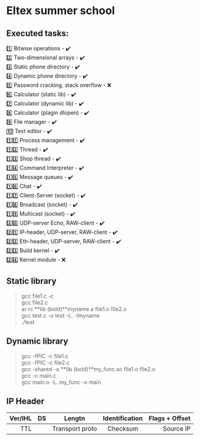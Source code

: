 # Eltex summer school
## Executed tasks:
:one: Bitwise operations - :heavy_check_mark:    
:two: Two-dimensional arrays - :heavy_check_mark:    
:three: Static phone directory - :heavy_check_mark:    
:four: Dynamic phone directory - :heavy_check_mark:    
:five: Password cracking, stack overflow - :x:    
:six: Calculator (static lib) - :heavy_check_mark:    
:seven: Calculator (dynamic lib) - :heavy_check_mark:    
:eight: Calculator (plagin dlopen) - :heavy_check_mark:    
:nine: File manager - :heavy_check_mark:    
:keycap_ten: Text editor - :heavy_check_mark:    
:one::one: Process management - :heavy_check_mark:    
:one::two: Thread - :heavy_check_mark:    
:one::three: Shop thread - :heavy_check_mark:    
:one::four: Command Interpreter - :heavy_check_mark:    
:one::five: Message queues - :heavy_check_mark:    
:one::six: Chat - :heavy_check_mark:    
:one::seven: Client-Server (socket) - :heavy_check_mark:    
:one::eight: Broadcast (socket) - :heavy_check_mark:    
:one::nine: Multicast (socket) - :heavy_check_mark:    
:two::zero: UDP-server Echo, RAW-client - :heavy_check_mark:    
:two::one: IP-header, UDP-server, RAW-client - :heavy_check_mark:    
:two::two: Eth-header, UDP-server, RAW-client - :heavy_check_mark:    
:two::three: Build kernel - :heavy_check_mark:    
:two::four: Kernel module - :x:   
    
## Static library
> gcc file1.c -c    
> gcc file2.c    
> ar rc **lib (bold)**myname.a file1.o file2.o    
> gcc test.c -o test -L. -lmyname    
> ./test    

## Dynamic library
> gcc -fPIC -c file1.c    
> gcc -fPIC -c file2.c    
> gcc -shared -o **lib (bold)**my_func.so file1.o file2.o    
> gcc -c main.c    
> gcc main.o -L. my_func -o main    
    
## IP Header
| Ver/IHL | DS | Lengtn | Identification | Flags + Offset |
|--------:|:--:|:---------------:|:--------:|--------------------------:|
|     TTL |    | Transport proto | Checksum | Source IP |
